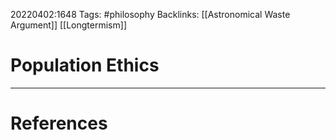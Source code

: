 20220402:1648
Tags: #philosophy 
Backlinks: [[Astronomical Waste Argument]] [[Longtermism]]
# Population Ethics




---
# References